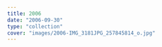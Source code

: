 ```yaml
---
title: 2006
date: "2006-09-30"
type: "collection"
cover: "images/2006-IMG_3181JPG_257845814_o.jpg"
---
```

